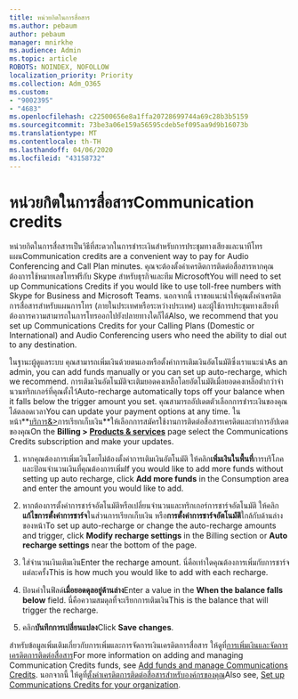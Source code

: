 ```yaml
---
title: หน่วยกิตในการสื่อสาร
ms.author: pebaum
author: pebaum
manager: mnirkhe
ms.audience: Admin
ms.topic: article
ROBOTS: NOINDEX, NOFOLLOW
localization_priority: Priority
ms.collection: Adm_O365
ms.custom:
- "9002395"
- "4683"
ms.openlocfilehash: c22500656e8a1ffa20728699744a69c28b3b5159
ms.sourcegitcommit: 73be3a06e159a56595cdeb5ef095aa9d9b16073b
ms.translationtype: MT
ms.contentlocale: th-TH
ms.lasthandoff: 04/06/2020
ms.locfileid: "43158732"
---
```

# <a name="communication-credits"></a><span data-ttu-id="28c6e-102">หน่วยกิตในการสื่อสาร</span><span class="sxs-lookup"><span data-stu-id="28c6e-102">Communication credits</span></span>

<span data-ttu-id="28c6e-103">หน่วยกิตในการสื่อสารเป็นวิธีที่สะดวกในการชําระเงินสําหรับการประชุมทางเสียงและนาทีโทรแผน</span><span class="sxs-lookup"><span data-stu-id="28c6e-103">Communication credits are a convenient way to pay for Audio Conferencing and Call Plan minutes.</span></span>  <span data-ttu-id="28c6e-104">คุณจะต้องตั้งค่าเครดิตการติดต่อสื่อสารหากคุณต้องการใช้หมายเลขโทรฟรีกับ Skype สําหรับธุรกิจและทีม Microsoft</span><span class="sxs-lookup"><span data-stu-id="28c6e-104">You will need to set up Communications Credits if you would like to use toll-free numbers with Skype for Business and Microsoft Teams.</span></span>  <span data-ttu-id="28c6e-105">นอกจากนี้ เราขอแนะนําให้คุณตั้งค่าเครดิตการสื่อสารสําหรับแผนการโทร (ภายในประเทศหรือระหว่างประเทศ) และผู้ใช้การประชุมทางเสียงที่ต้องการความสามารถในการโทรออกไปยังปลายทางใดก็ได้</span><span class="sxs-lookup"><span data-stu-id="28c6e-105">Also, we recommend that you set up Communications Credits for your Calling Plans (Domestic or International) and Audio Conferencing users who need the ability to dial out to any destination.</span></span>

<span data-ttu-id="28c6e-106">ในฐานะผู้ดูแลระบบ คุณสามารถเพิ่มเงินด้วยตนเองหรือตั้งค่าการเติมเงินอัตโนมัติซึ่งเราแนะนํา</span><span class="sxs-lookup"><span data-stu-id="28c6e-106">As an admin, you can add funds manually or you can set up auto-recharge, which we recommend.</span></span>  <span data-ttu-id="28c6e-107">การเติมเงินอัตโนมัติจะเติมยอดคงเหลือโดยอัตโนมัติเมื่อยอดคงเหลือต่ํากว่าจํานวนทริกเกอร์ที่คุณตั้งไว้</span><span class="sxs-lookup"><span data-stu-id="28c6e-107">Auto-recharge automatically tops off your balance when it falls below the trigger amount you set.</span></span>  <span data-ttu-id="28c6e-108">คุณสามารถอัปเดตตัวเลือกการชําระเงินของคุณได้ตลอดเวลา</span><span class="sxs-lookup"><span data-stu-id="28c6e-108">You can update your payment options at any time.</span></span> <span data-ttu-id="28c6e-109">ในหน้า**[บริการ&>](https://go.microsoft.com/fwlink/p/?linkid=842054)การเรียกเก็บเงิน**ให้เลือกการสมัครใช้งานการติดต่อสื่อสารเครดิตและทําการอัปเดตของคุณ</span><span class="sxs-lookup"><span data-stu-id="28c6e-109">On the **Billing > [Products & services](https://go.microsoft.com/fwlink/p/?linkid=842054)** page select the Communications Credits subscription and make your updates.</span></span>

1. <span data-ttu-id="28c6e-110">หากคุณต้องการเพิ่มเงินโดยไม่ต้องตั้งค่าการเติมเงินอัตโนมัติ ให้คลิก**เพิ่มเงินในพื้นที่**การบริโภค และป้อนจํานวนเงินที่คุณต้องการเพิ่ม</span><span class="sxs-lookup"><span data-stu-id="28c6e-110">If you would like to add more funds without setting up auto recharge, click **Add more funds** in the Consumption area and enter the amount you would like to add.</span></span>

2. <span data-ttu-id="28c6e-111">หากต้องการตั้งค่าการชาร์จอัตโนมัติหรือเปลี่ยนจํานวนและทริกเกอร์การชาร์จอัตโนมัติ ให้คลิก**แก้ไขการตั้งค่าการชาร์จ**ในส่วนการเรียกเก็บเงิน หรือ**การตั้งค่าการชาร์จอัตโนมัติ**ใกล้กับด้านล่างของหน้า</span><span class="sxs-lookup"><span data-stu-id="28c6e-111">To set up auto-recharge or change the auto-recharge amounts and trigger, click **Modify recharge settings** in the Billing section or **Auto recharge settings** near the bottom of the page.</span></span>  

3. <span data-ttu-id="28c6e-112">ใส่จํานวนเงินเติมเงิน</span><span class="sxs-lookup"><span data-stu-id="28c6e-112">Enter the recharge amount.</span></span>  <span data-ttu-id="28c6e-113">นี่คือเท่าใดคุณต้องการเพิ่มกับการชาร์จแต่ละครั้ง</span><span class="sxs-lookup"><span data-stu-id="28c6e-113">This is how much you would like to add with each recharge.</span></span>  

4. <span data-ttu-id="28c6e-114">ป้อนค่าในฟิลด์**เมื่อยอดดุลอยู่ด้านล่าง**</span><span class="sxs-lookup"><span data-stu-id="28c6e-114">Enter a value in the **When the balance falls below** field.</span></span>  <span data-ttu-id="28c6e-115">นี่คือความสมดุลที่จะเรียกการเติมเงิน</span><span class="sxs-lookup"><span data-stu-id="28c6e-115">This is the balance that will trigger the recharge.</span></span>

5. <span data-ttu-id="28c6e-116">คลิก**บันทึกการเปลี่ยนแปลง**</span><span class="sxs-lookup"><span data-stu-id="28c6e-116">Click **Save changes**.</span></span>

<span data-ttu-id="28c6e-117">สําหรับข้อมูลเพิ่มเติมเกี่ยวกับการเพิ่มและการจัดการเงินเครดิตการสื่อสาร ให้ดูที่[การเพิ่มเงินและจัดการเครดิตการติดต่อสื่อสาร](https://docs.microsoft.com/microsoftteams/add-funds-and-manage-communications-credits)</span><span class="sxs-lookup"><span data-stu-id="28c6e-117">For more information on adding and managing Communication Credits funds, see [Add funds and manage Communications Credits](https://docs.microsoft.com/microsoftteams/add-funds-and-manage-communications-credits).</span></span> <span data-ttu-id="28c6e-118">นอกจากนี้ ให้ดูที่[ตั้งค่าเครดิตการติดต่อสื่อสารสําหรับองค์กรของคุณ](https://docs.microsoft.com/microsoftteams/set-up-communications-credits-for-your-organization)</span><span class="sxs-lookup"><span data-stu-id="28c6e-118">Also see, [Set up Communications Credits for your organization](https://docs.microsoft.com/microsoftteams/set-up-communications-credits-for-your-organization).</span></span>
